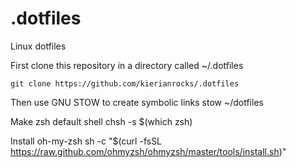 # .dotfiles
Linux dotfiles

First clone this repository in a directory called ~/.dotfiles

```git clone https://github.com/kierianrocks/.dotfiles```

Then use GNU STOW to create symbolic links
stow ~/dotfiles

Make zsh default shell
chsh -s $(which zsh)

Install oh-my-zsh
sh -c "$(curl -fsSL https://raw.github.com/ohmyzsh/ohmyzsh/master/tools/install.sh)"
